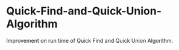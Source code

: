 # Quick-Find-and-Quick-Union-Algorithm
Improvement on run time of Quick Find and Quick Union Algorithm.
